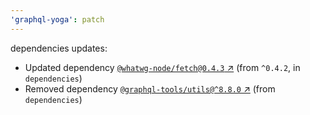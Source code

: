 ```yaml
---
'graphql-yoga': patch
---
```


dependencies updates:

- Updated dependency [`@whatwg-node/fetch@0.4.3` ↗︎](https://www.npmjs.com/package/@whatwg-node/fetch/v/0.4.3) (from `^0.4.2`, in `dependencies`)
- Removed dependency [`@graphql-tools/utils@^8.8.0` ↗︎](https://www.npmjs.com/package/@graphql-tools/utils/v/null) (from `dependencies`)
